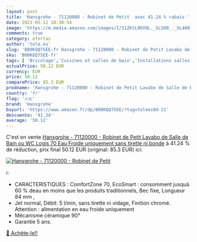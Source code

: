 ```yaml
---
layout: post
title: 'Hansgrohe - 71120000 - Robinet de Petit  avec 41.24 % rabais '
date: 2021-05-12 10:30:54
image: 'https://m.media-amazon.com/images/I/31ZKtL96V0L._SL500_._SL400_.jpg'
comments: true
category: ofertas
author: 'tole.es'
slug: 'B00KQQ7SEE-fr Hansgrohe - 71120000 - Robinet de Petit Lavabo de Salle de...'
sku: 'B00KQQ7SEE-fr'
tags: [ 'Bricolage','Cuisines et salles de bain','Installations salles de bain','Robinets de lavabo pour salle de bain','hansgrohe', ]
actualPrice: 50.12 EUR
currency: EUR
price: 50.12
comparePrice: 85.3 EUR
prodname: 'Hansgrohe - 71120000 - Robinet de Petit Lavabo de Salle de Bain ou WC Logis 70 Eau Froide uniquement sans tirette ni bonde'
country: 'fr'
flag: '🇫🇷'
brand: 'Hansgrohe'
buyurl: 'https://www.amazon.fr/dp/B00KQQ7SEE/?tag=tolees0d-21'
descuento: '41.24'
average: '50.12'
---
```


C'est en vente [Hansgrohe - 71120000 - Robinet de Petit Lavabo de Salle de Bain ou WC Logis 70 Eau Froide uniquement sans tirette ni bonde](https://www.amazon.fr/dp/B00KQQ7SEE/?tag=tolees0d-21)  à  41.24 % de réduction, prix final  50.12 EUR (original: 85.3 EUR) ici:

[![Hansgrohe - 71120000 - Robinet de Petit ](https://m.media-amazon.com/images/I/31ZKtL96V0L._SL500_._SL400_.jpg)](https://www.amazon.fr/dp/B00KQQ7SEE/?tag=tolees0d-21)

ℹ️:

- CARACTERISTIQUES : ComfortZone 70, EcoSmart : consomment jusquà 60 % deau en moins que les produits traditionnels, Bec fixe, Longueur 84 mm ,
- Jet normal, Débit: 5 l/min, sans tirette ni vidage, Finition chromé. Attention : alimentation en eau froide uniquement
- Mécanisme céramique 90°
- Garantie 5 ans.

[🛒 Achète-le!!](https://www.amazon.fr/dp/B00KQQ7SEE/?tag=tolees0d-21)
